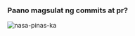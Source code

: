 ### Paano magsulat ng commits at pr?

![nasa-pinas-ka](https://github.com/user-attachments/assets/35b6e49f-8ca0-4272-908f-d780d776693d)
